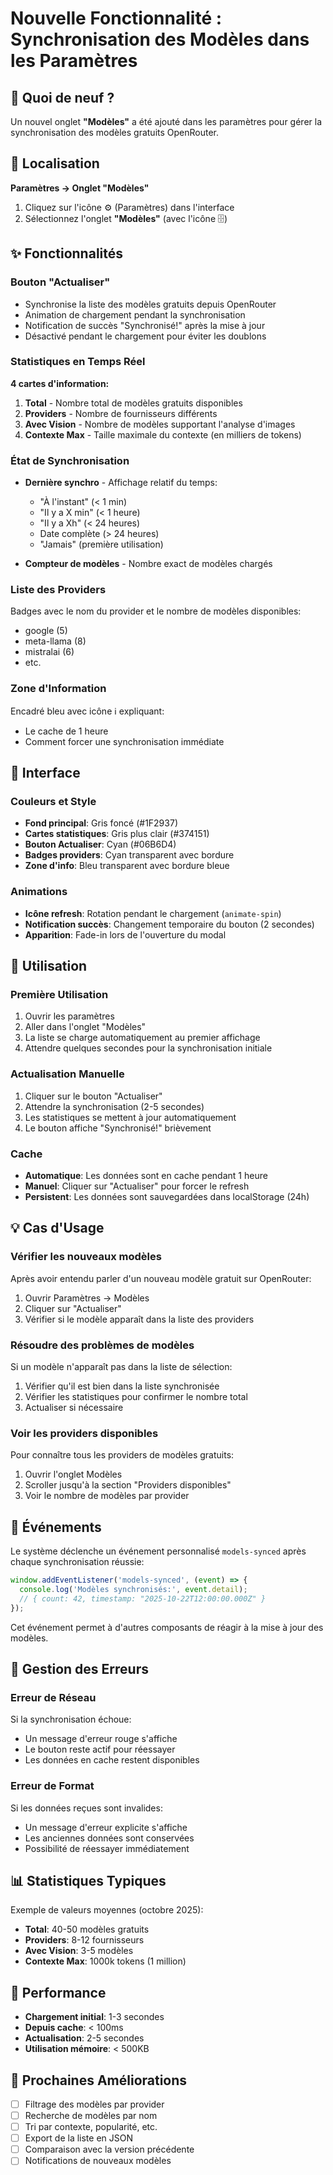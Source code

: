 # Nouvelle Fonctionnalité : Synchronisation des Modèles dans les Paramètres

## 🎉 Quoi de neuf ?

Un nouvel onglet **"Modèles"** a été ajouté dans les paramètres pour gérer la synchronisation des modèles gratuits OpenRouter.

## 📍 Localisation

**Paramètres → Onglet "Modèles"**

1. Cliquez sur l'icône ⚙️ (Paramètres) dans l'interface
2. Sélectionnez l'onglet **"Modèles"** (avec l'icône 🗄️)

## ✨ Fonctionnalités

### Bouton "Actualiser"
- Synchronise la liste des modèles gratuits depuis OpenRouter
- Animation de chargement pendant la synchronisation
- Notification de succès "Synchronisé!" après la mise à jour
- Désactivé pendant le chargement pour éviter les doublons

### Statistiques en Temps Réel

**4 cartes d'information:**

1. **Total** - Nombre total de modèles gratuits disponibles
2. **Providers** - Nombre de fournisseurs différents
3. **Avec Vision** - Nombre de modèles supportant l'analyse d'images
4. **Contexte Max** - Taille maximale du contexte (en milliers de tokens)

### État de Synchronisation

- **Dernière synchro** - Affichage relatif du temps:
  - "À l'instant" (< 1 min)
  - "Il y a X min" (< 1 heure)
  - "Il y a Xh" (< 24 heures)
  - Date complète (> 24 heures)
  - "Jamais" (première utilisation)

- **Compteur de modèles** - Nombre exact de modèles chargés

### Liste des Providers

Badges avec le nom du provider et le nombre de modèles disponibles:
- google (5)
- meta-llama (8)
- mistralai (6)
- etc.

### Zone d'Information

Encadré bleu avec icône ℹ️ expliquant:
- Le cache de 1 heure
- Comment forcer une synchronisation immédiate

## 🎨 Interface

### Couleurs et Style

- **Fond principal**: Gris foncé (#1F2937)
- **Cartes statistiques**: Gris plus clair (#374151)
- **Bouton Actualiser**: Cyan (#06B6D4)
- **Badges providers**: Cyan transparent avec bordure
- **Zone d'info**: Bleu transparent avec bordure bleue

### Animations

- **Icône refresh**: Rotation pendant le chargement (`animate-spin`)
- **Notification succès**: Changement temporaire du bouton (2 secondes)
- **Apparition**: Fade-in lors de l'ouverture du modal

## 🔧 Utilisation

### Première Utilisation

1. Ouvrir les paramètres
2. Aller dans l'onglet "Modèles"
3. La liste se charge automatiquement au premier affichage
4. Attendre quelques secondes pour la synchronisation initiale

### Actualisation Manuelle

1. Cliquer sur le bouton "Actualiser"
2. Attendre la synchronisation (2-5 secondes)
3. Les statistiques se mettent à jour automatiquement
4. Le bouton affiche "Synchronisé!" brièvement

### Cache

- **Automatique**: Les données sont en cache pendant 1 heure
- **Manuel**: Cliquer sur "Actualiser" pour forcer le refresh
- **Persistent**: Les données sont sauvegardées dans localStorage (24h)

## 💡 Cas d'Usage

### Vérifier les nouveaux modèles

Après avoir entendu parler d'un nouveau modèle gratuit sur OpenRouter:
1. Ouvrir Paramètres → Modèles
2. Cliquer sur "Actualiser"
3. Vérifier si le modèle apparaît dans la liste des providers

### Résoudre des problèmes de modèles

Si un modèle n'apparaît pas dans la liste de sélection:
1. Vérifier qu'il est bien dans la liste synchronisée
2. Vérifier les statistiques pour confirmer le nombre total
3. Actualiser si nécessaire

### Voir les providers disponibles

Pour connaître tous les providers de modèles gratuits:
1. Ouvrir l'onglet Modèles
2. Scroller jusqu'à la section "Providers disponibles"
3. Voir le nombre de modèles par provider

## 🔔 Événements

Le système déclenche un événement personnalisé `models-synced` après chaque synchronisation réussie:

```javascript
window.addEventListener('models-synced', (event) => {
  console.log('Modèles synchronisés:', event.detail);
  // { count: 42, timestamp: "2025-10-22T12:00:00.000Z" }
});
```

Cet événement permet à d'autres composants de réagir à la mise à jour des modèles.

## 🐛 Gestion des Erreurs

### Erreur de Réseau

Si la synchronisation échoue:
- Un message d'erreur rouge s'affiche
- Le bouton reste actif pour réessayer
- Les données en cache restent disponibles

### Erreur de Format

Si les données reçues sont invalides:
- Un message d'erreur explicite s'affiche
- Les anciennes données sont conservées
- Possibilité de réessayer immédiatement

## 📊 Statistiques Typiques

Exemple de valeurs moyennes (octobre 2025):
- **Total**: 40-50 modèles gratuits
- **Providers**: 8-12 fournisseurs
- **Avec Vision**: 3-5 modèles
- **Contexte Max**: 1000k tokens (1 million)

## 🚀 Performance

- **Chargement initial**: 1-3 secondes
- **Depuis cache**: < 100ms
- **Actualisation**: 2-5 secondes
- **Utilisation mémoire**: < 500KB

## 🎯 Prochaines Améliorations

- [ ] Filtrage des modèles par provider
- [ ] Recherche de modèles par nom
- [ ] Tri par contexte, popularité, etc.
- [ ] Export de la liste en JSON
- [ ] Comparaison avec la version précédente
- [ ] Notifications de nouveaux modèles
